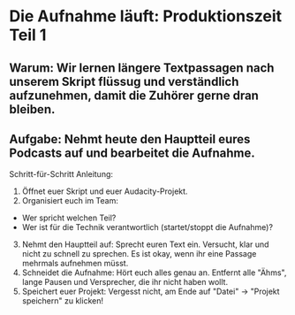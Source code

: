 # Die Aufnahme läuft: Produktionszeit Teil 1

## Warum: Wir lernen längere Textpassagen nach unserem Skript flüssug und verständlich aufzunehmen, damit die Zuhörer gerne dran bleiben.

## Aufgabe: Nehmt heute den Hauptteil eures Podcasts auf und bearbeitet die Aufnahme.

Schritt-für-Schritt Anleitung:
1. Öffnet euer Skript und euer Audacity-Projekt.
2. Organisiert euch im Team:
* Wer spricht welchen Teil?
* Wer ist für die Technik verantwortlich (startet/stoppt die Aufnahme)?
3. Nehmt den Hauptteil auf: Sprecht euren Text ein. Versucht, klar und nicht zu schnell zu sprechen. Es ist okay, wenn ihr eine Passage mehrmals aufnehmen müsst.
4. Schneidet die Aufnahme: Hört euch alles genau an. Entfernt alle "Ähms", lange Pausen und Versprecher, die ihr nicht haben wollt.
5. Speichert euer Projekt: Vergesst nicht, am Ende auf "Datei" -> "Projekt speichern" zu klicken!

